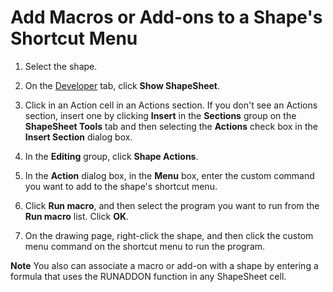 
# Add Macros or Add-ons to a Shape's Shortcut Menu

1. Select the shape.
    
2. On the  [Developer](1bdc55f5-8fc7-7257-03d5-c049eceb29ff.md) tab, click **Show ShapeSheet**.
    
3. Click in an Action cell in an Actions section. If you don't see an Actions section, insert one by clicking  **Insert** in the **Sections** group on the **ShapeSheet Tools** tab and then selecting the **Actions** check box in the **Insert Section** dialog box.
    
4. In the  **Editing** group, click **Shape Actions**.
    
5. In the  **Action** dialog box, in the **Menu** box, enter the custom command you want to add to the shape's shortcut menu.
    
6. Click  **Run macro**, and then select the program you want to run from the  **Run macro** list. Click **OK**.
    
7. On the drawing page, right-click the shape, and then click the custom menu command on the shortcut menu to run the program.
    

 **Note**   You also can associate a macro or add-on with a shape by entering a formula that uses the RUNADDON function in any ShapeSheet cell.

